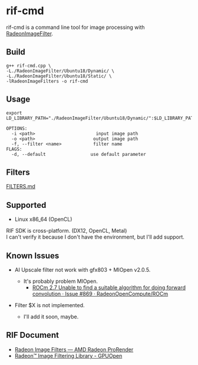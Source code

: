 # rif-cmd

rif-cmd is a command line tool for image processing with [RadeonImageFilter](https://github.com/GPUOpen-LibrariesAndSDKs/RadeonImageFilter).  

## Build

    g++ rif-cmd.cpp \ 
    -L./RadeonImageFilter/Ubuntu18/Dynamic/ \
    -L./RadeonImageFilter/Ubuntu18/Static/ \ 
    -lRadeonImageFilters -o rif-cmd
    
## Usage

    export LD_LIBRARY_PATH="./RadeonImageFilter/Ubuntu18/Dynamic/":$LD_LIBRARY_PATH

```
OPTIONS:
  -i <path>                       input image path
  -o <path>                      output image path
  -f, --filter <name>            filter name
FLAGS:
  -d, --default                 use default parameter
```

## Filters

[FILTERS.md](./FILTERS.md)

## Supported

  * Linux x86_64 (OpenCL)

  RIF SDK is cross-platform. (DX12, OpenCL, Metal)  
  I can't verify it because I don't have the environment, but I'll add support.  

## Known Issues

  * AI Upscale filter not work with gfx803 + MIOpen v2.0.5.  
    * It's probably problem MIOpen.
      * [ROCm 2.7 Unable to find a suitable algorithm for doing forward convolution · Issue #869 · RadeonOpenCompute/ROCm](https://github.com/RadeonOpenCompute/ROCm/issues/869)
  
  * Filter $X is not implemented.
    * I'll add it soon, maybe.

## RIF Document

 * [Radeon Image Filters — AMD Radeon ProRender](https://radeon-pro.github.io/RadeonProRenderDocs/en/rif/about.html)
 * [Radeon™ Image Filtering Library - GPUOpen](https://gpuopen.com/radeon-image-filtering-library/)
